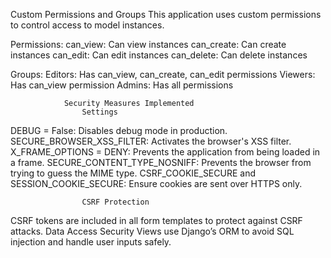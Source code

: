 
Custom Permissions and Groups
This application uses custom permissions to control access to model instances.

Permissions:
can_view: Can view instances
can_create: Can create instances
can_edit: Can edit instances
can_delete: Can delete instances

Groups:
Editors: Has can_view, can_create, can_edit permissions
Viewers: Has can_view permission
Admins: Has all permissions



                Security Measures Implemented
                    Settings
DEBUG = False:   Disables debug mode in production.
SECURE_BROWSER_XSS_FILTER:      Activates the browser's XSS filter.
X_FRAME_OPTIONS = DENY:         Prevents the application from being loaded in a frame.
SECURE_CONTENT_TYPE_NOSNIFF:    Prevents the browser from trying to guess the MIME type.
CSRF_COOKIE_SECURE and SESSION_COOKIE_SECURE: Ensure cookies are sent over HTTPS only.

                    CSRF Protection
CSRF tokens are included in all form templates to protect against CSRF attacks.
Data Access Security
Views use Django’s ORM to avoid SQL injection and handle user inputs safely.
